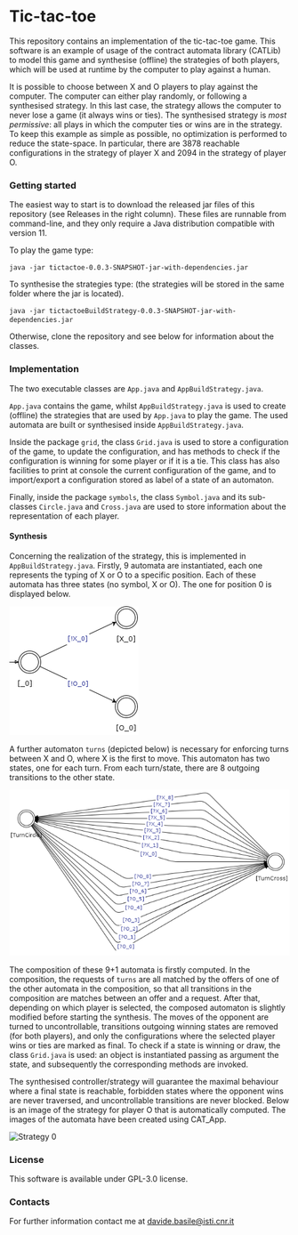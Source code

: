 # Tic-tac-toe

This repository contains an implementation of the tic-tac-toe game.
This software is an example of usage of the contract automata library (CATLib) to model this game and 
synthesise (offline) the strategies of both players, which will be used at runtime by the 
computer to play against a human.

It is possible to choose between X and O players to play against the computer. 
The computer can either play randomly, or following a synthesised strategy. 
In this last case, the strategy allows the computer to never lose a game (it always wins or ties).
The synthesised strategy is <em>most permissive</em>: all plays in which the computer ties or wins are 
in the strategy. 
To keep this example as simple as possible, no optimization is performed to reduce the state-space.
In particular, there are 3878 reachable configurations in the strategy of player X and 2094 in the strategy of player O.

### Getting started

The easiest way to start is to download the released jar files of this repository (see Releases in the right column). 
These files are runnable from command-line, and  they only require a Java distribution compatible with version 11.

To play the game type:
```console
java -jar tictactoe-0.0.3-SNAPSHOT-jar-with-dependencies.jar
```

To synthesise the strategies type: (the strategies will be stored in the same folder where the jar is located).
```console
java -jar tictactoeBuildStrategy-0.0.3-SNAPSHOT-jar-with-dependencies.jar
```

Otherwise, clone the repository and see below for information about the classes.

### Implementation

The two executable classes are `App.java` and `AppBuildStrategy.java`.

`App.java` contains the game, whilst  `AppBuildStrategy.java` is used to create (offline) the strategies that 
are used by `App.java` to play the game. The used automata are built or synthesised inside `AppBuildStrategy.java`.

Inside the package `grid`, the class `Grid.java` is used to store a configuration of the game, to update the configuration, and 
has methods to check if the configuration is winning for some player or if it is a tie. 
This class has also facilities to print at console the current configuration of the game, and to import/export 
a configuration stored as label of a state of an automaton.

Finally, inside the package `symbols`, the class `Symbol.java` and its sub-classes `Circle.java` and `Cross.java` are used to store 
information about the representation of each player.

#### Synthesis 

Concerning the realization of the strategy, this is implemented in `AppBuildStrategy.java`.
Firstly, 9 automata are instantiated, each one represents the typing of X or O to a specific position. 
Each of these automata has three states (no symbol, X or O). The one for position 0 is displayed below.

![Position zero](src/main/resources/move_0.png)

A further automaton `turns` (depicted below) is necessary for enforcing turns between X and O, where X is the first to move.
This automaton has two states, one for each turn. 
From each turn/state, there are 8 outgoing transitions to the other state.

![Turns](src/main/resources/turns.png)

The composition of these 9+1 automata is firstly computed. 
In the composition, the requests of `turns` are all matched by the offers of one of the other 
automata in the composition, so that all transitions in the composition are matches between an offer and a request.
After that, depending on which player is selected, the composed automaton is slightly modified before 
starting the synthesis. 
The moves of the opponent are turned to uncontrollable, transitions outgoing winning states are removed (for both players), and only the configurations where the selected player wins or ties are marked as final. 
To check if a state is winning or draw, the class `Grid.java` is used: an object is instantiated passing as argument the state, and subsequently the corresponding methods are invoked.

The synthesised controller/strategy will guarantee the maximal behaviour where a final state is reachable, forbidden states where the opponent wins are 
never traversed, and uncontrollable transitions are never blocked. 
Below is an image of the strategy for player O that is automatically computed.
The images of the automata have been created using CAT_App.

![Strategy 0](src/main/resources/strategyO.png)
### License

This software is available under GPL-3.0 license.


### Contacts

For further information contact me at davide.basile@isti.cnr.it
